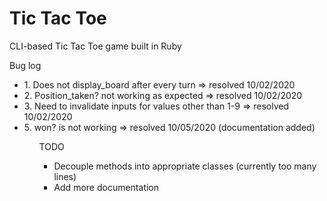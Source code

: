 <h1>Tic Tac Toe</h1>
<p>CLI-based Tic Tac Toe game built in Ruby</p>

<p>Bug log<p>
<ul>
    <li>1. Does not display_board after every turn => resolved 10/02/2020</li>
    <li>2. Position_taken? not working as expected => resolved 10/02/2020</li>
    <li>3. Need to invalidate inputs for values other than 1-9 => resolved 10/02/2020</li>
    <li>5. won? is not working => resolved 10/05/2020 (documentation added)</li>
<ul>

<p>TODO<p>
<ul>
    <li>Decouple methods into appropriate classes (currently too many lines)</li>
    <li>Add more documentation</li>
</ul>